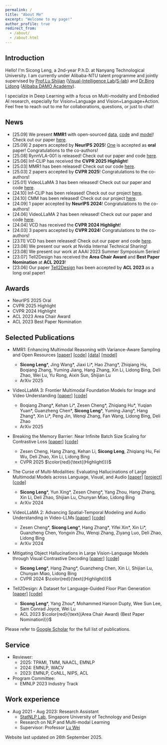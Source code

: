 ```yaml
---
permalink: /
title: "About Me"
excerpt: "Welcome to my page!"
author_profile: true
redirect_from: 
  - /about/
  - /about.html
---
```


## Introduction
Hello! I'm Sicong Leng, a 2nd-year P.h.D. at Nanyang Technological University. I am currently under Alibaba-NTU talent programme and jointly supervised by [Prof.Lu Shijian](https://personal.ntu.edu.sg/shijian.lu/) ([Visual-Intelligence Lab](https://sg-vilab.github.io/)/[S-lab](https://www.ntu.edu.sg/s-lab)) and [Dr.Bing Lidong](https://lidongbing.github.io/) ([Alibaba DAMO Academy](https://github.com/DAMO-NLP-SG)).

I specialize in Deep Learning with a focus on Multi-modality and Embodied AI research, especially for Vision+Language and Vision+Language+Action.
Feel free to reach out to me for collaborations, questions, or just to chat!

## News
* [25.09] We present **MMR1** with open-sourced [data](https://huggingface.co/MMR1/datasets), [code](https://github.com/LengSicong/MMR1) and [model](https://huggingface.co/MMR1/models)! Check out our paper [here](https://huggingface.co/papers/2509.21268).
* [25.09] 2 papers accepted by **NeurIPS 2025**! [One](https://arxiv.org/abs/2505.22323) is accepted as **oral** paper! Congratulations to the co-authors!
* [25.08] RynnVLA-001 is released! Check out our paper and code [here](https://github.com/alibaba-damo-academy/RynnVLA-001).
* [25.06] Inf-CLIP has received the **CVPR 2025 Highlight**!
* [25.03] MMR1 has been released! Check out our code [here](https://github.com/LengSicong/MMR1).
* [25.03] 2 papers accepted by **CVPR 2025**! Congratulations to the co-authors!
* [25.01] VideoLLaMA 3 has been released! Check out our paper and code [here](https://github.com/DAMO-NLP-SG/VideoLLaMA3).
* [24.10] Inf-CLIP has been released! Check out our project [here](https://github.com/DAMO-NLP-SG/Inf-CLIP?tab=readme-ov-file).
* [24.10] CMM has been released! Check out our project [here](https://cmm-damovl.site).
* [24.09] 1 paper accepted by **NeurIPS 2024**! Congratulations to the co-authors!
* [24.06] VideoLLaMA 2 has been released! Check out our paper and code [here](https://github.com/DAMO-NLP-SG/VideoLLaMA2).
* [24.04] VCD has received the **CVPR 2024 Highlight**!
* [24.03] 3 papers accepted by **CVPR 2024**! Congratulations to the co-authors!
* [23.11] VCD has been released! Check out our paper and code [here](https://github.com/DAMO-NLP-SG/VCD).
* [23.08] We present our work at Nvidia Internal Technical Sharing!
* [23.08] We present our work at AAAI 2023 Summer Symposium Series!
* [23.07] Tell2Design has received the **Area Chair Award** and **Best Paper Nomination** at **ACL 2023**!
* [23.06] Our paper [Tell2Design](https://arxiv.org/abs/2311.15941) has been accepted by **ACL 2023** as a long oral paper!
  
## Awards
* NeurIPS 2025 Oral
* CVPR 2025 Highlight
* CVPR 2024 Highlight
* ACL 2023 Area Chair Award
* ACL 2023 Best Paper Nomination

<!-- red color is used for highlighting  -->
## Selected Publications
* MMR1: Enhancing Multimodal Reasoning with Variance-Aware Sampling and Open Resources [[paper]](https://arxiv.org/abs/2509.21268) [[code]](https://github.com/LengSicong/MMR1) [[data]](https://huggingface.co/MMR1/datasets) [[model]](https://huggingface.co/MMR1/models)
  * **Sicong Leng**\*, Jing Wang\*, Jiaxi Li\*, Hao Zhang\*, Zhiqiang Hu, Boqiang Zhang, Yuming Jiang, Hang Zhang, Xin Li, Lidong Bing, Deli Zhao, Wei Lu, Yu Rong, Aixin Sun, Shijian Lu
  * ArXiv 2025

* VideoLLaMA 3: Frontier Multimodal Foundation Models for Image and Video Understanding [[paper]](https://arxiv.org/abs/2501.13106) [[code]](https://github.com/DAMO-NLP-SG/VideoLLaMA3)
  * Boqiang Zhang\*, Kehan Li\*, Zesen Cheng\*, Zhiqiang Hu\*, Yuqian Yuan\*, Guanzheng Chen\*, **Sicong Leng**\*, Yuming Jiang\*, Hang Zhang\*, Xin Li\*, Peng Jin, Wenqi Zhang, Fan Wang, Lidong Bing, Deli Zhao
  * ArXiv 2025

* Breaking the Memory Barrier: Near Infinite Batch Size Scaling for Contrastive Loss [[paper]](https://arxiv.org/abs/2410.17243) [[code]](https://github.com/DAMO-NLP-SG/Inf-CLIP)
  * Zesen Cheng, Hang Zhang, Kehan Li, **Sicong Leng**, Zhiqiang Hu, Fei Wu, Deli Zhao, Xin Li, Lidong Bing
  * CVPR 2025 $\color{red}{\text{(Highlight)}}$

* The Curse of Multi-Modalities: Evaluating Hallucinations of Large Multimodal Models across Language, Visual, and Audio [[paper]](https://arxiv.org/abs/2410.12787) [[project]](cmm-damovl.site) [[code]](https://github.com/DAMO-NLP-SG/CMM)
  * **Sicong Leng**\*, Yun Xing\*, Zesen Cheng\*, Yang Zhou, Hang Zhang, Xin Li, Deli Zhao, Shijian Lu, Chunyan Miao, Lidong Bing 
  * ArXiv 2024

* VideoLLaMA 2: Advancing Spatial-Temporal Modeling and Audio Understanding in Video-LLMs [[paper]](https://arxiv.org/abs/2406.07476) [[code]](https://github.com/DAMO-NLP-SG/VideoLLaMA2)
  * Zesen Cheng\*, **Sicong Leng**\*, Hang Zhang\*, Yifei Xin\*, Xin Li\*, Guanzheng Chen, Yongxin Zhu, Wenqi Zhang, Ziyang Luo, Deli Zhao, Lidong Bing
  * ArXiv 2024

* Mitigating Object Hallucinations in Large Vision-Language Models through Visual Contrastive Decoding [[paper]](https://openaccess.thecvf.com/content/CVPR2024/papers/Leng_Mitigating_Object_Hallucinations_in_Large_Vision-Language_Models_through_Visual_Contrastive_CVPR_2024_paper.pdf) [[code]](https://github.com/DAMO-NLP-SG/VCD)
  * **Sicong Leng**\*, Hang Zhang\*, Guanzheng Chen, Xin Li, Shijian Lu, Chunyan Miao, Lidong Bing
  * CVPR 2024 $\color{red}{\text{(Highlight)}}$

* Tell2Design: A Dataset for Language-Guided Floor Plan Generation [[paper]](https://arxiv.org/abs/2311.15941) [[code]](https://github.com/LengSicong/Tell2Design)
  * **Sicong Leng**\*, Yang Zhou\*, Mohammed Haroon Dupty, Wee Sun Lee, Sam Conrad Joyce, Wei Lu
  * ACL 2023 $\color{red}{\text{(Area Chair Award) (Best Paper Nomination)}}$

Please refer to [Google Scholar](https://scholar.google.com/citations?user=xQsBP6YAAAAJ&hl=en) for the full list of publications.

## Service 
* Reviewer:
  * 2025: TPAMI, TMM, NAACL, EMNLP
  * 2024: EMNLP, WACV
  * 2023: EMNLP, CoNLL, NIPS, ACL
* Program Committee:
  * EMNLP 2023 Industry Track

## Work experience
* Aug 2021 - Aug 2023: Research Assistant
  * [StatNLP Lab](https://statnlp-research.github.io/), Singapore University of Technology and Design
  * Research on NLP and Multi-modal Learning
  * Supervisor: Professor [Lu Wei](https://istd.sutd.edu.sg/people/faculty/lu-wei/)


Website last updated on 26th September 2025.

<!-- ## News
  <ul>{% for post in site.talks %}
    {% include archive-single-talk.html %}
  {% endfor %}</ul>

## Publications
  <ul>{% for post in site.publications %}
    {% include archive-single.html %}
  {% endfor %}</ul> -->
